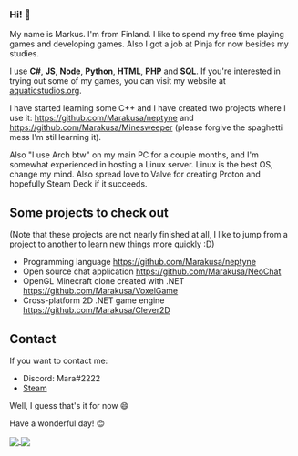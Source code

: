 ### Hi! 👋

My name is Markus. I'm from Finland. I like to spend my free time playing games and developing games. Also I got a job at Pinja for now besides my studies.

I use **C#**, **JS**, **Node**, **Python**, **HTML**, **PHP** and **SQL**. If you're interested in trying out some of my games, you can visit my website at [aquaticstudios.org](https://aquaticstudios.org).

I have started learning some C++ and I have created two projects where I use it: https://github.com/Marakusa/neptyne and https://github.com/Marakusa/Minesweeper (please forgive the spaghetti mess I'm stil learning it).

Also "I use Arch btw" on my main PC for a couple months, and I'm somewhat experienced in hosting a Linux server. Linux is the best OS, change my mind. Also spread love to Valve for creating Proton and hopefully Steam Deck if it succeeds.

## Some projects to check out
(Note that these projects are not nearly finished at all, I like to jump from a project to another to learn new things more quickly :D)
- Programming language https://github.com/Marakusa/neptyne
- Open source chat application https://github.com/Marakusa/NeoChat
- OpenGL Minecraft clone created with .NET https://github.com/Marakusa/VoxelGame
- Cross-platform 2D .NET game engine https://github.com/Marakusa/Clever2D

## Contact
If you want to contact me:
- Discord: Mara#2222
- [Steam](https://steamcommunity.com/id/Marakusa/)


Well, I guess that's it for now 😄

Have a wonderful day! 😊

<a href="https://github.com/anuraghazra/github-readme-stats">
  <img align="center" src="https://github-readme-stats.vercel.app/api?username=Marakusa&count_private=true&theme=dracula" />
</a>
<a href="https://github.com/anuraghazra/github-readme-stats">
  <img align="center" src="https://github-readme-stats.vercel.app/api/top-langs/?username=Marakusa&count_private=true&theme=dracula&langs_count=6" />
</a>
